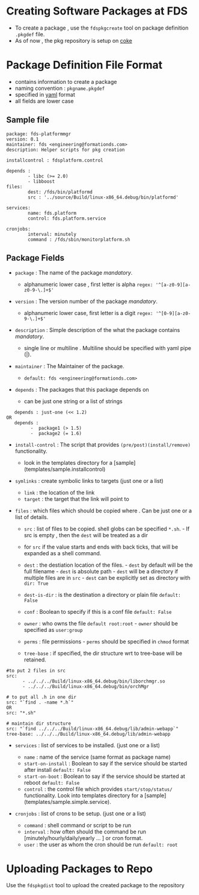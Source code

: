 Creating Software Packages at FDS
==================================
- To create a package , use the `fdspkgcreate` tool on package definition `.pkgdef` file.
- As of now , the pkg repository is setup on [coke](http://coke.formationds.com:8000)

Package Definition File Format
==================================
- contains information to create a package
- naming convention : `pkgname.pkgdef`
- specified in [yaml](http://en.wikipedia.org/wiki/YAML#Sample_document) format
- all fields are lower case

Sample file
-----------
```
package: fds-platformmgr
version: 0.1
maintainer: fds <engineering@formationds.com>
description: Helper scripts for pkg creation

installcontrol : fdsplatform.control

depends :
        - libc (>= 2.0)
        - libboost
files:
        dest: /fds/bin/platformd
        src : '../source/Build/linux-x86_64.debug/bin/platformd'

services:
        name: fds.platform
        control: fds.platform.service
        
cronjobs:
        interval: minutely
        command : /fds/sbin/monitorplatform.sh
```

Package Fields
--------------
- `package` : The name of the package *mandatory*.
   -  alphanumeric lower case , first letter is alpha `regex: '^[a-z0-9][a-z0-9-\.]+$'`

- `version` : The version number of the package *mandatory*.
   -  alphanumeric lower case, first letter is a digit `regex: '^[0-9][a-z0-9-\.]+$'`

- `description` : Simple description of the what the package contains *mandatory*.
   -  single line or multiline . Multiline should be specified with yaml pipe (|).

- `maintainer` : The Maintainer of the package. 
   - `default: fds <engineering@formationds.com>`
   
- `depends` : The packages that this package depends on 
   - can be just one string or a list of strings
``` 
   depends : just-one (<< 1.2)
OR
   depends :
         -  package1 (> 1.5)
         -  package2 (= 1.6)
```

- `install-control` : The script that provides `(pre/post)(install/remove)` functionality.
   - look in the templates directory for a [sample] (templates/sample.installcontrol)

- `symlinks` : create symbolic links to targets (just one or a list)
    - `link`   : the location of the link
    - `target` : the target that the link will point to 

- `files` : which files which should be copied where . Can be just one or a list of details.
    - `src` : list of files to be copied. shell globs can be specified `*.sh`.
             - If src is empty , then the `dest` will be treated as a dir
    -  for `src` if the value starts and ends with back ticks, that will be expanded as a shell command.
    - `dest` :  the destiation location of the files.
             - `dest` by default will be the full filename
             - `dest` is absolute path
             - `dest` will be a directory if multiple files are in `src`
             - `dest` can be explicitly set as directory with `dir: True`

    - `dest-is-dir` : is the destination a directory or plain file `default: False`
    - `conf` : Boolean to specify if this is a conf file `default: False`
    - `owner` :  who owns the file `default root:root`
             - `owner` should be specified as `user:group`
    - `perms` : file permissions
             - `perms` should be specified in `chmod` format
    - `tree-base` : if specified, the dir structure wrt to tree-base will be retained.

```
#to put 2 files in src
src:
      - ../../../Build/linux-x86_64.debug/bin/liborchmgr.so
      - ../../../Build/linux-x86_64.debug/bin/orchMgr

# to put all .h in one dir
src: "`find . -name *.h`"
OR
src: "*.sh"

# maintain dir structure
src: "`find ../../../Build/linux-x86_64.debug/lib/admin-webapp`"
tree-base: ../../../Build/linux-x86_64.debug/lib/admin-webapp

```

- `services` : list of services to be installed. (just one or a list)
    - `name` : name of the service (same format as package name)
    - `start-on-install` : Boolean to say if the service should be started after install `default: False`
    - `start-on-boot` : Boolean to say if the service should be started at reboot `default: False`
    - `control` : the control file which provides `start/stop/status/` functionality. Look into templates directory for a [sample] (templates/sample.simple.service).

- `cronjobs` : list of crons to be setup. (just one or a list)
    - `command` : shell command or script to be run
    - `interval` : how often should the command be run [minutely/hourly/daily/yearly ... ] or cron format.
    - `user`     : the user as whom the cron should be run `default: root`


Uploading Packages to Repo
=========================
Use the `fdspkgdist` tool to upload the created package to the repository
